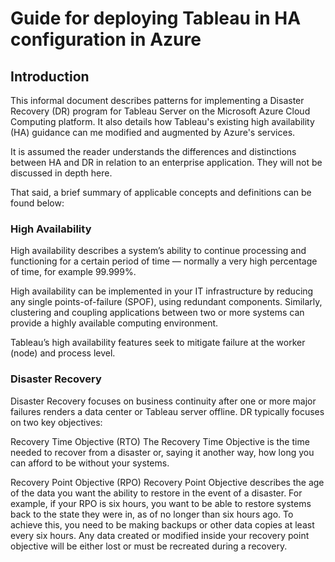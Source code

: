 # Guide for deploying Tableau in HA configuration in Azure
## Introduction
This informal document describes patterns for implementing a Disaster Recovery (DR) program for Tableau Server on the Microsoft Azure Cloud Computing platform. It also details how Tableau's existing high availability (HA) guidance can me modified and augmented by Azure's services.

It is assumed the reader understands the differences and distinctions between HA and DR in relation to an enterprise application. They will not be discussed in depth here.

That said, a brief summary of applicable concepts and definitions can be found below:

### High Availability

High availability describes a system’s ability to continue processing and functioning for a certain period of time — normally a very high percentage of time, for example 99.999%.

High availability can be implemented in your IT infrastructure by reducing any single points-of-failure (SPOF), using redundant components. Similarly, clustering and coupling applications between two or more systems can provide a highly available computing environment.

Tableau’s high availability features seek to mitigate failure at the worker (node) and process level.

### Disaster Recovery

Disaster Recovery focuses on business continuity after one or more major failures renders a data center or Tableau server offline. DR typically focuses on two key objectives:

Recovery Time Objective (RTO) The Recovery Time Objective is the time needed to recover from a disaster or, saying it another way, how long you can afford to be without your systems.

Recovery Point Objective (RPO) Recovery Point Objective describes the age of the data you want the ability to restore in the event of a disaster. For example, if your RPO is six hours, you want to be able to restore systems back to the state they were in, as of no longer than six hours ago. To achieve this, you need to be making backups or other data copies at least every six hours. Any data created or modified inside your recovery point objective will be either lost or must be recreated during a recovery.
